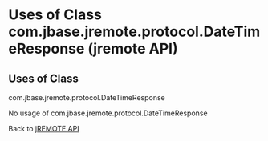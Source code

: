 # Uses of Class com.jbase.jremote.protocol.DateTimeResponse (jremote API)

<PageHeader />

## Uses of Class
com.jbase.jremote.protocol.DateTimeResponse

No usage of com.jbase.jremote.protocol.DateTimeResponse

Back to [jREMOTE API](com_jbase_jremote_package-summary)



  
<PageFooter />
